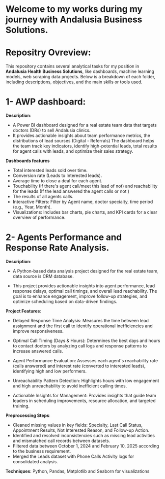 # Welcome to my works during my journey with Andalusia Business Solutions.

# Repositry Ovreview:
This repository contains several analytical tasks for my position in **Andalusia Health Business Solutions**, like dashboards, machine learning models, web scraping data projects. Below is a breakdown of each folder, including descriptions, objectives, and the main skills or tools used.

# 1- AWP dashboard:

**Description**: 
- A Power BI dashboard designed for a real estate team data that targets doctors (DRs) to sell Andalusia clinics.
- It provides actionable insights about team performance metrics, the distributions of lead sourses (Digital - Referrals) The dashboard helps the team track key indicators, identify high-potential leads, total results for agent calls with leads, and optimize their sales strategy.

**Dashboards features**
- Total interested leads sold over time.
- Conversion rate (Leads to Interested leads).
- Average time to close a deal for each agent.
- Touchability (If there's agent call/meet this lead of not) and reachability for the leads (If the lead answered the agent calls or not )
- The results of all agents calls.
- Interactive Filters: Filter by Agent name, doctor specialty, time period (e.g., Year, Month).
- Visualizations: Includes bar charts, pie charts, and KPI cards for a clear overview of performance.

# 2- Agents Performance and Response Rate Analysis.

**Description**: 
- A Python-based data analysis project designed for the real estate team, data source is CRM database.

- This project provides actionable insights into agent performance, lead response delays, optimal call timings, and overall lead reachability. The goal is to enhance engagement, improve follow-up strategies, and optimize scheduling based on data-driven findings.

**Project Features**:
- Delayed Response Time Analysis: Measures the time between lead assignment and the first call to identify operational inefficiencies and improve responsiveness.

- Optimal Call Timing (Days & Hours): Determines the best days and hours to contact doctors by analyzing call logs and response patterns to increase answered calls.

- Agent Performance Evaluation: Assesses each agent's reachability rate (calls answered) and interest rate (converted to interested leads), identifying high and low performers.

- Unreachability Pattern Detection: Highlights hours with low engagement and high unreachability to avoid inefficient calling times.

- Actionable Insights for Management: Provides insights that guide team leaders in scheduling improvements, resource allocation, and targeted training.

**Preprocessing Steps**:
- Cleaned missing values in key fields: Specialty, Last Call Status, Appointment Results, Not Interested Reason, and Follow-up Action.
- Identified and resolved inconsistencies such as missing lead activities and mismatched call records between datasets.
- Filtered data between October 1, 2024 and February 10, 2025 according to the business requirement.
- Merged the Leads dataset with Phone Calls Activity logs for consolidated analysis.

**Techniques**: Python, Pandas, Matplotlib and Seaborn for visualizations
